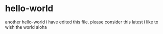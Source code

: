 # hello-world
another hello-world
i have edited this file. please consider this latest
i like to wish the world aloha
